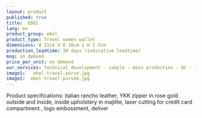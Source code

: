 ```yaml
---
layout: product
published: true
title:  EBEL
lang: en
product_group: ebel
product_type: Travel women wallet
dimensions: W 21cm X D 10cm x H 2.5cm
production_leadtime: 30 days (indicative leadtime)
moq: on demand
price_per_unit: on demand
our_services: technical development - sample - mass production - QC - logistic - shipping
image1:   ebel-travel-purse.jpg
image2:  ebel-travel-purseb.jpg
---
```

Product specifications: italian rancho leather, YKK zipper in rose gold outside and inside, inside upholstery in majilite, laser cutting for credit card compartment , logo embossment, deliver

